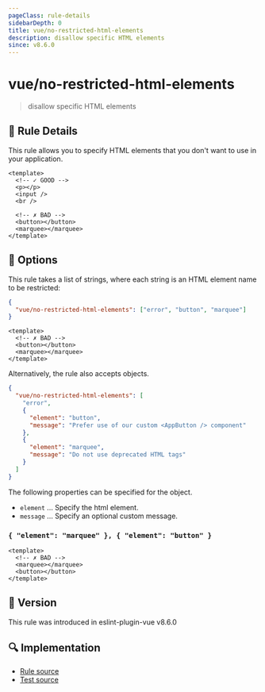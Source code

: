 ```yaml
---
pageClass: rule-details
sidebarDepth: 0
title: vue/no-restricted-html-elements
description: disallow specific HTML elements
since: v8.6.0
---
```

# vue/no-restricted-html-elements

<!-- end auto-generated rule header -->

> disallow specific HTML elements

## :book: Rule Details

This rule allows you to specify HTML elements that you don't want to use in your application.

<eslint-code-block :rules="{'vue/no-restricted-html-elements': ['error', 'marquee', 'button'] }">

```vue
<template>
  <!-- ✓ GOOD -->
  <p></p>
  <input />
  <br />

  <!-- ✗ BAD -->
  <button></button>
  <marquee></marquee>
</template>
```

</eslint-code-block>

## :wrench: Options

This rule takes a list of strings, where each string is an HTML element name to be restricted:

```json
{
  "vue/no-restricted-html-elements": ["error", "button", "marquee"]
}
```

<eslint-code-block :rules="{'vue/no-restricted-html-elements': ['error', 'button', 'marquee']}">

```vue
<template>
  <!-- ✗ BAD -->
  <button></button>
  <marquee></marquee>
</template>
```

</eslint-code-block>

Alternatively, the rule also accepts objects.

```json
{
  "vue/no-restricted-html-elements": [
    "error",
    {
      "element": "button",
      "message": "Prefer use of our custom <AppButton /> component"
    },
    {
      "element": "marquee",
      "message": "Do not use deprecated HTML tags"
    }
  ]
}
```

The following properties can be specified for the object.

- `element` ... Specify the html element.
- `message` ... Specify an optional custom message.

### `{ "element": "marquee" }, { "element": "button" }`

<eslint-code-block :rules="{'vue/no-restricted-html-elements': ['error', { element: 'marquee' }, { element: 'button' }]}">

```vue
<template>
  <!-- ✗ BAD -->
  <marquee></marquee>
  <button></button>
</template>
```

</eslint-code-block>

## :rocket: Version

This rule was introduced in eslint-plugin-vue v8.6.0

## :mag: Implementation

- [Rule source](https://github.com/vuejs/eslint-plugin-vue/blob/master/lib/rules/no-restricted-html-elements.js)
- [Test source](https://github.com/vuejs/eslint-plugin-vue/blob/master/tests/lib/rules/no-restricted-html-elements.js)
